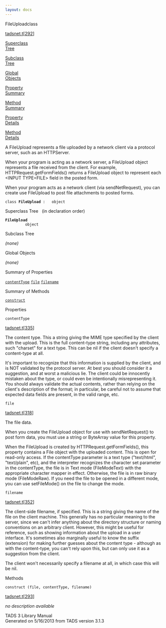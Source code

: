 ```yaml
---
layout: docs
---
```

<span class="title">FileUpload</span><span class="type">class</span>

[tadsnet.t](../file/tadsnet.t.html)\[[292](../source/tadsnet.t.html#292)\]

[Superclass  
Tree](#_SuperClassTree_)

[Subclass  
Tree](#_SubClassTree_)

[Global  
Objects](#_ObjectSummary_)

[Property  
Summary](#_PropSummary_)

[Method  
Summary](#_MethodSummary_)

[Property  
Details](#_Properties_)

[Method  
Details](#_Methods_)



A FileUpload represents a file uploaded by a network client via a
protocol server, such as an HTTPServer.

When your program is acting as a network server, a FileUpload object
represents a file received from the client. For example,
HTTPRequest.getFormFields() returns a FileUpload object to represent
each \<INPUT TYPE=FILE\> field in the posted form.

When your program acts as a network client (via sendNetRequest), you can
create use FileUpload to post file attachments to posted forms.

`class `**`FileUpload`**` :   object`



<span id="_SuperClassTree_"></span>



<span class="hdln">Superclass Tree</span>   (in declaration order)



**`FileUpload`**  
`         object`  
<span id="_SubClassTree_"></span>



<span class="hdln">Subclass Tree</span>  



*(none)* <span id="_ObjectSummary_"></span>



<span class="hdln">Global Objects</span>  



*(none)* <span id="_PropSummary_"></span>



<span class="hdln">Summary of Properties</span>  



[`contentType`](#contentType) [`file`](#file) [`filename`](#filename)

<span id="_MethodSummary_"></span>



<span class="hdln">Summary of Methods</span>  



[`construct`](#construct)

<span id="_Properties_"></span>



<span class="hdln">Properties</span>  



<span id="contentType"></span>

`contentType`

[tadsnet.t](../file/tadsnet.t.html)\[[335](../source/tadsnet.t.html#335)\]



The content type. This a string giving the MIME type specified by the
client with the upload. This is the full content-type string, including
any attributes, such "charset" for a text type. This can be nil if the
client doesn't specify a content-type at all.

It's important to recognize that this information is supplied by the
client, and is NOT validated by the protocol server. At best you should
consider it a suggestion, and at worst a malicious lie. The client could
be innocently mistaken about the type, or could even be intentionally
misrepresenting it. You should always validate the actual contents,
rather than relying on the client's description of the format; in
particular, be careful not to assume that expected data fields are
present, in the valid range, etc.



<span id="file"></span>

`file`

[tadsnet.t](../file/tadsnet.t.html)\[[318](../source/tadsnet.t.html#318)\]



The file data.

When you create the FileUpload object for use with sendNetRequest() to
post form data, you must use a string or ByteArray value for this
property.

When the FileUpload is created by HTTPRequest.getFormFields(), this
property contains a File object with the uploaded content. This is open
for read-only access. If the contentType parameter is a text type
("text/html", "text/plain", etc), and the interpreter recognizes the
character set parameter in the contentType, the file is in Text mode
(FileModeText) with the appropriate character mapper in effect.
Otherwise, the file is in raw binary mode (FileModeRaw). If you need the
file to be opened in a different mode, you can use setFileMode() on the
file to change the mode.



<span id="filename"></span>

`filename`

[tadsnet.t](../file/tadsnet.t.html)\[[352](../source/tadsnet.t.html#352)\]



The client-side filename, if specified. This is a string giving the name
of the file on the client machine. This generally has no particular
meaning to the server, since we can't infer anything about the directory
structure or naming conventions on an arbitrary client. However, this
might be useful for reference, such as showing information about the
upload in a user interface. It's sometimes also marginally useful to
know the suffix (extension) for making further guesses about the content
type - although as with the content-type, you can't rely upon this, but
can only use it as a suggestion from the client.

The client won't necessarily specify a filename at all, in which case
this will be nil.



<span id="_Methods_"></span>



<span class="hdln">Methods</span>  



<span id="construct"></span>

`construct (file, contentType, filename)`

[tadsnet.t](../file/tadsnet.t.html)\[[293](../source/tadsnet.t.html#293)\]



*no description available*





TADS 3 Library Manual  
Generated on 5/16/2013 from TADS version 3.1.3


